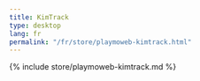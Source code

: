 ```yaml
---
title: KimTrack
type: desktop
lang: fr
permalink: "/fr/store/playmoweb-kimtrack.html"
---
```


{% include store/playmoweb-kimtrack.md %}
